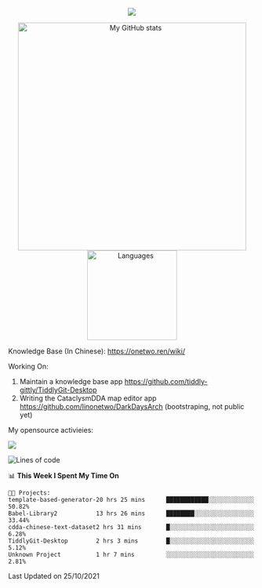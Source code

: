 <a href="https://github.com/linonetwo">
    <p align="center">
        <img src="https://github-profile-trophy.vercel.app/?username=linonetwo&column=7&theme=onedark"/>
    </p>
</a>
<a align="center" href="https://github.com/linonetwo">
  <p align="center">
    <img src="https://github-readme-stats.vercel.app/api?username=linonetwo&show_icons=true&count_private=true" alt="My GitHub stats" width="465"/>
    <img src="https://github-readme-stats.vercel.app/api/top-langs/?username=linonetwo&layout=compact&langs_count=10" alt="Languages" height="183">
  </p>
</a>

Knowledge Base (In Chinese): https://onetwo.ren/wiki/

Working On: 

1. Maintain a knowledge base app https://github.com/tiddly-gittly/TiddlyGit-Desktop
1. Writing the CataclysmDDA map editor app https://github.com/linonetwo/DarkDaysArch (bootstraping, not public yet)

My opensource activieies:

![](https://visitor-badge.glitch.me/badge?page_id=linonetwo.linonetwo)

<!--START_SECTION:waka-->
![Lines of code](https://img.shields.io/badge/From%20Hello%20World%20I%27ve%20Written-2.5%20million%20lines%20of%20code-blue)

📊 **This Week I Spent My Time On** 

```text
🐱‍💻 Projects: 
template-based-generator-20 hrs 25 mins      ████████████░░░░░░░░░░░░░   50.82% 
Babel-Library2           13 hrs 26 mins      ████████░░░░░░░░░░░░░░░░░   33.44% 
cdda-chinese-text-dataset2 hrs 31 mins       █░░░░░░░░░░░░░░░░░░░░░░░░   6.28% 
TiddlyGit-Desktop        2 hrs 3 mins        █░░░░░░░░░░░░░░░░░░░░░░░░   5.12% 
Unknown Project          1 hr 7 mins         ░░░░░░░░░░░░░░░░░░░░░░░░░   2.81%

```


 Last Updated on 25/10/2021
<!--END_SECTION:waka-->
